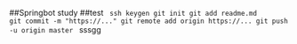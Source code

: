 ##Springbot study
##test
<code>
ssh keygen
git init
git add readme.md
git commit -m "https://..."
git remote add origin https://...
git push -u origin master
</code>
sssgg





